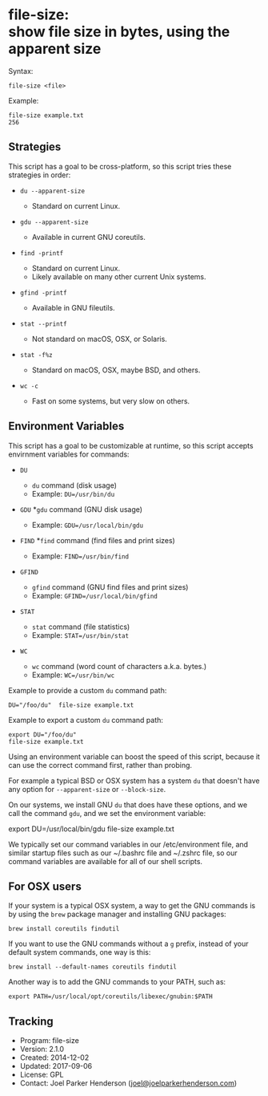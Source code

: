 # file-size:<br>show file size in bytes, using the apparent size

Syntax:

    file-size <file>

Example:

    file-size example.txt
    256


## Strategies

This script has a goal to be cross-platform,
so this script tries these strategies in order:

  * `du --apparent-size`
    * Standard on current Linux.
    
  * `gdu --apparent-size`
    * Available in current GNU coreutils.

  * `find -printf`
    * Standard on current Linux.
    * Likely available on many other current Unix systems.
    
  * `gfind -printf`
    * Available in GNU fileutils.
    
  * `stat --printf`
    * Not standard on macOS, OSX, or Solaris.
    
  * `stat -f%z`
    * Standard on macOS, OSX, maybe BSD, and others.
    
  * `wc -c`
    * Fast on some systems, but very slow on others.


## Environment Variables

This script has a goal to be customizable at runtime,
so this script accepts envirnment variables for commands:

  * `DU`
    * `du` command (disk usage)
    * Example: `DU=/usr/bin/du`

  * `GDU`
    *`gdu` command (GNU disk usage)
    * Example: `GDU=/usr/local/bin/gdu`
    
  * `FIND`
    *`find` command (find files and print sizes)
    * Example: `FIND=/usr/bin/find`
    
  * `GFIND`
    * `gfind` command (GNU find files and print sizes)
    * Example: `GFIND=/usr/local/bin/gfind`
    
  * `STAT`
    * `stat` command (file statistics)
    * Example: `STAT=/usr/bin/stat`
    
  * `WC`
    * `wc` command (word count of characters a.k.a. bytes.)
    * Example: `WC=/usr/bin/wc`

Example to provide a custom `du` command path:

    DU="/foo/du"  file-size example.txt

Example to export a custom `du` command path:

    export DU="/foo/du"
    file-size example.txt

Using an environment variable can boost the speed of this script,
because it can use the correct command first, rather than probing.

For example a typical BSD or OSX system has a system `du` that
doesn't have any option for `--apparent-size` or `--block-size`.

On our systems, we install GNU `du` that does have these options,
and we call the command `gdu`, and we set the environment variable:

   export DU=/usr/local/bin/gdu
   file-size example.txt

We typically set our command variables in our /etc/environment file,
and similar startup files such as our ~/.bashrc file and ~/.zshrc file,
so our command variables are available for all of our shell scripts.


## For OSX users

If your system is a typical OSX system, a way to get the GNU commands
is by using the `brew` package manager and installing GNU packages:

    brew install coreutils findutil

If you want to use the GNU commands without a `g` prefix,
instead of your default system commands, one way is this:

    brew install --default-names coreutils findutil

Another way is to add the GNU commands to your PATH, such as:

    export PATH=/usr/local/opt/coreutils/libexec/gnubin:$PATH


## Tracking

  * Program: file-size
  * Version: 2.1.0
  * Created: 2014-12-02
  * Updated: 2017-09-06
  * License: GPL
  * Contact: Joel Parker Henderson (joel@joelparkerhenderson.com)
